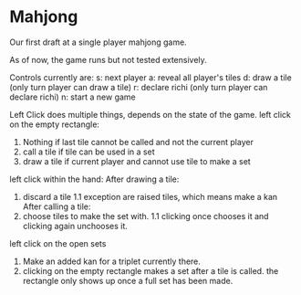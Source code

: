 # Mahjong
Our first draft at a single player mahjong game.

As of now, the game runs but not tested extensively.

Controls currently are:
s: next player
a: reveal all player's tiles
d: draw a tile (only turn player can draw a tile)
r: declare richi (only turn player can declare richi)
n: start a new game

Left Click does multiple things, depends on the state of the game.
left click on the empty rectangle:
1. Nothing if last tile cannot be called and not the current player
2. call a tile if tile can be used in a set
3. draw a tile if current player and cannot use tile to make a set

left click within the hand:
After drawing a tile:
1. discard a tile
  1.1 exception are raised tiles, which means make a kan
After calling a tile:
1. choose tiles to make the set with. 
  1.1 clicking once chooses it and clicking again unchooses it. 

left click on the open sets
1. Make an added kan for a triplet currently there.
2. clicking on the empty rectangle makes a set after a tile is called. the rectangle only shows up once a full set has been made.


